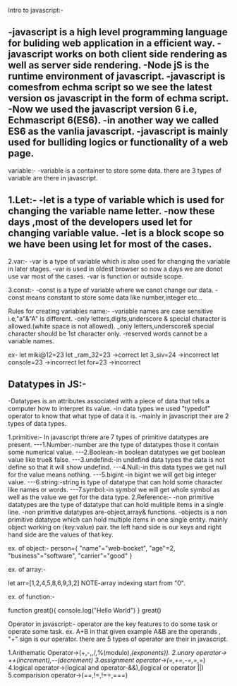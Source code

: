 Intro to javascript:-

-javascript is a high level programming language for buliding web application in a efficient way.
-javascript works on both client side rendering as well as server side rendering.
-Node jS is the runtime environment of javascript.
-javascript is comesfrom echma script so we see the latest version os javascript in the form  of echma script.
-Now we used the javascript version 6 i.e, Echmascript 6(ES6).
-in another way we called ES6 as the vanlia javascript.
-javascript is mainly used for bulliding logics or functionality of a web page.
-


variable:-
-variable is a container to store some data.
there are 3 types of variable are there in javascript.


1.Let:-
-let is a type of variable which is used for changing the variable name letter.
-now these days ,most of the developers used let for changing variable value.
-let is a block scope so we have been using let for most of the cases.
-

 
2.var:-
-var is a type of variable which is also used for changing the variable in later stages.
-var is used in oldest browser so now a days we are donot use var  most of the cases.
-var is function or outside scope.



3.const:-
-const is a type of variable where we canot change our data.
-const means constant to store some data like number,integer etc...

Rules for creating variables name:-
-variable names are case sensitive i.e,"a"&"A" is different.
-only letters,digits,underscore & special character is allowed.(white space is not allowed).
_only letters,underscore& special character should be 1st character only.
-reserved words cannot be a variable names.

ex-
let miki@12=23
let _ram_32=23 ->correct
let 3_siv=24    ->incorrect
let console=23  ->incorrect
let for=23   ->incorrect


Datatypes in JS:-
-
-Datatypes is an attributes associated with a piece of data that tells a computer how to interpret its value.
-in data types we used "typedof" operator to know that what type of data it is.
-mainly in javascript their are 2 types of data types.


1.primitive:-
In javascript threre are 7 types of primitive datatypes are present.
---1.Number:-number are the type of datatypes those it contain some numerical value.
---2.Boolean:-in boolean datatypes we get boolean value like true& false.
---3.undefind:-in undefind data types the data is not define so that it will show undefind.
---4.Null:-in this data types we get null for the value means nothing.
---5.bigint:-in bigint we will get  big integer value.
---6.string:-string is type of datatype that can hold some character like names or words.
---7.symbol:-in symbol we will get whole symbol as well as the value we get for the data type.
2.Reference:-
-non primitive datatypes are the type of datatype that can hold mulitiple items in a single line.
-non primitive datatypes are-object,array& functions.
-objects is a non primitive datatype which can hold multiple items in one single entity.
mainly object working on (key:value) pair.
the left hand side is our keys and right hand side are the values of that key.

ex. of object:-
person={
    "name"="web-bocket",
    "age"=2,
    "business"="software",
    "carrier"="good"
}


ex. of array:-

let arr=[1,2,4,5,8,6,9,3,2]
NOTE-array indexing start from "0".

ex. of function:-

function great(){
    console.log("Hello World")
}
great()


Operator in javascript:-
operator are the key features to do some task or operate some task.
ex. A+B
 in that given example A&B are the operands , "+" sign is our operator.
 there are 5 types of operator are their in javascript.

 1.Arithematic Operator->(+,-,,/,%(modulo),*(exponents)).
 2.unary operator-> ++(increment),--(decrement)
 3.assignment operator->(=,+=,-=,=,*=)
 4.logical operator->(logical and operator-&&),(logical or operator ||)
 5.comparision operator->(==,!=,!==,===)